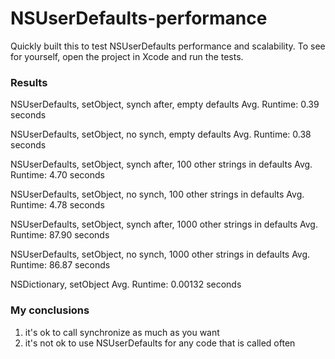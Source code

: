 NSUserDefaults-performance
==========================

Quickly built this to test NSUserDefaults performance and scalability. To see for yourself, open the project in Xcode and run the tests.

### Results

NSUserDefaults, setObject, synch after, empty defaults
    Avg. Runtime:   0.39 seconds

NSUserDefaults, setObject, no synch, empty defaults
    Avg. Runtime:   0.38 seconds

NSUserDefaults, setObject, synch after, 100 other strings in defaults
    Avg. Runtime:   4.70 seconds

NSUserDefaults, setObject, no synch, 100 other strings in defaults
    Avg. Runtime:   4.78 seconds

NSUserDefaults, setObject, synch after, 1000 other strings in defaults
    Avg. Runtime:  87.90 seconds

NSUserDefaults, setObject, no synch, 1000 other strings in defaults
    Avg. Runtime:  86.87 seconds

NSDictionary, setObject
    Avg. Runtime:   0.00132 seconds

### My conclusions
1. it's ok to call synchronize as much as you want
2. it's not ok to use NSUserDefaults for any code that is called often
